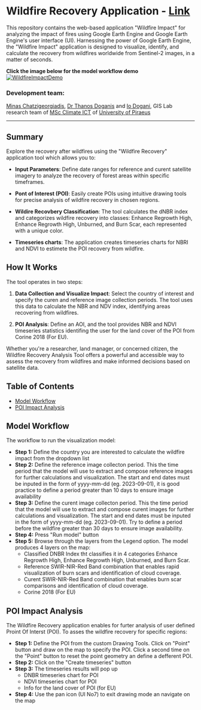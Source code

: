 # Wildfire Recovery Application - [Link](https://ee-my-username32blue.projects.earthengine.app/view/wildfire-recover)

This repository contains the web-based application "Wildfire Impact" for analyzing the impact of fires using Google Earth Engine and Google Earth Engine's user interface (UI). Harnessing the power of Google Earth Engine, the "Wildfire Impact" application is designed to visualize, identify, and calculate the recovery from wildfires worldwide from Sentinel-2 images, in a matter of seconds.

**Click the image below for the model workflow demo**
[![WildfireImpactDemo](https://img.youtube.com/vi/hG2sv7bSYec/maxresdefault.jpg)](https://www.youtube.com/watch?v=e6U0JWRmj84&ab_channel=akisch)
### Development team: 
[Minas Chatzigeorgiadis](https://www.linkedin.com/in/minas-chatz/), [Dr Thanos Doganis](https://www.linkedin.com/in/thanos-doganis-41550915/) and [Io Dogani](https://www.linkedin.com/in/dogani-io/), GIS Lab research team of [MSc Climate ICT](https://masters.ds.unipi.gr/MSc_Climate_ICT/en/) of [University of Piraeus](https://www.unipi.gr/unipi/en/)
_______________________________________________________________________________________________________________________________________________________________________________________________________________________________________________________________________________________________________________________________

## Summary

Explore the recovery after wildfires using the "Wildfire Recovery" application tool which allows you to:

- **Input Parameters**: Define date ranges for reference and curent satellite imagery to analyze the recovery of forest areas within specific timeframes.

- **Pont of Interest (POI)**: Easily create POIs using intuitive drawing tools for precise analysis of wildfire recovery in chosen regions.

- **Wildire Recovbery Classification**: The tool calculates the dNBR index and categorizes wildfire recovery into classes: Enhance Regrowth High, Enhance Regrowth High, Unburned, and Burn Scar, each represented with a unique color.

- **Timeseries charts**: The application creates timeseries charts for NBRI and NDVI to estimete the POI recovery from wildfire.

## How It Works

The tool operates in two steps:

1. **Data Collection and Visualize Impact**: Select the country of interest and specify the curen and reference image collection periods. The tool uses this data to calculate the NBR and NDV index, identifying areas recovering from wildfires.

2. **POI Analysis**: Define an AOI, and the tool provides NBR and NDVI timeseries statistics identifing the user for the land cover of the POI from Corine 2018 (For EU).

Whether you're a researcher, land manager, or concerned citizen, the Wildfire Recovery Analysis Tool offers a powerful and accessible way to assess the recovery from wildfires and make informed decisions based on satellite data.

## Table of Contents

- [Model Workflow](#model-workflow)
- [POI Impact Analysis](#aoi-impact-analysis)


## Model Workflow

The workflow to run the visualization model:

- **Step 1:** Define the country you are interested to calculate the wildfire impact from the dropdown list
- **Step 2:** Define the reference image collecton period. This the time period that the model will use to extract and compose reference images for further calculations and visualization. The start and end dates must be inputed in the form of yyyy-mm-dd (eg. 2023-09-01), it is good practice to define a period greater than 10 days to ensure image availability
- **Step 3:**  Define the curent image collecton period. This the time period that the model will use to extract and compose curent images for further calculations and visualization. The start and end dates must be inputed in the form of yyyy-mm-dd (eg. 2023-09-01). Try to define a period before the wildfire greater than 30 days to ensure image availability.
- **Step 4:** Press "Run model" button
- **Step 5:** Browse through the layers from the Legend option.
   The model produces 4 layers on the map:
  - Classified DNBR Index tht classifies it in 4 categories Enhance Regrowth High, Enhance Regrowth High, Unburned, and Burn Scar.
  - Reference SWIR-NIR-Red Band combination that enables rapid visualization of burn scars and identification of cloud coverage.
  - Curent SWIR-NIR-Red Band combination that enables burn scar comparisons and identification of cloud coverage.
  - Corine 2018 (For EU)


## POI Impact Analysis

The Wildfire Recovery application enables for furter analysis of user defined Proint Of Interst (POI). To asses the wildfire recovery for specific regions:

- **Step 1:** Define the POI from the custom Drawing Tools. Click on "Point" button and draw on the map to specify the POI. Click a second time on the "Point" button to reset the point geometry an define a defferent POI.
- **Step 2:** Click on the "Create timeseries" button
- **Step 3:** The timeseries results will pop up
    - DNBR timeseries chart for POI
    - NDVI timeseries chart for POI
    - Info for the land cover of POI (for EU)
- **Step 4:** Use the pan icon (UI No7) to exit drawing mode an navigate on the map

